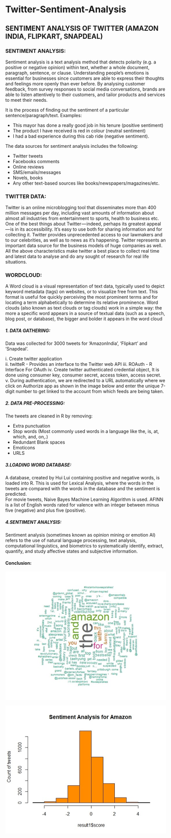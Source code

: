 # Twitter-Sentiment-Analysis

## SENTIMENT ANALYSIS OF TWITTER (AMAZON INDIA, FLIPKART, SNAPDEAL)

### SENTIMENT ANALYSIS: 

Sentiment analysis is a text analysis method that detects polarity (e.g. a positive or negative opinion) within text, whether a whole document, paragraph, sentence, or clause.
Understanding people’s emotions is essential for businesses since customers are able to express their thoughts and feelings more openly than ever before. By analysing customer feedback, from survey responses to social media conversations, brands are able to listen attentively to their customers, and tailor products and services to meet their needs.

It is the process of finding out the sentiment of a particular sentence/paragraph/text. 
Examples:
- This mayor has done a really good job in his tenure (positive sentiment) 
- The product I have received is red in colour (neutral sentiment) 
- I had a bad experience during this cab ride (negative sentiment).

The data sources for sentiment analysis includes the following:
- Twitter tweets 
- Facebooks comments 
- Online reviews 
- SMS/emails/messages 
- Novels, books 
- Any other text-based sources like books/newspapers/magazines/etc.

### TWITTER DATA:
Twitter is an online microblogging tool that disseminates more than 400 million messages per day, including vast amounts of information about almost all industries from entertainment to sports, health to business etc. One of the best things about Twitter — indeed, perhaps its greatest appeal — is in its accessibility. It’s easy to use both for sharing information and for collecting it. Twitter provides unprecedented access to our lawmakers and to our celebrities, as well as to news as it’s happening. Twitter represents an important data source for the business models of huge companies as well.
All the above characteristics make twitter a best place to collect real time and latest data to analyse and do any sought of research for real life situations.

### WORDCLOUD:
A Word cloud is a visual representation of text data, typically used to depict keyword metadata (tags) on websites, or to visualize free from text. This format is useful foe quickly perceiving the most prominent terms and for locating a term alphabetically to determine its relative prominence.
Word clouds (also known as text clouds or tag clouds) work in a simple way: the more a specific word appears in a source of textual data (such as a speech, blog post, or database), the bigger and bolder it appears in the word cloud

##### 1. DATA GATHERING:

Data was collected for 3000 tweets for ‘AmazonIndia’, ‘Flipkart’ and ‘Snapdeal’.

i. Create twitter application  
ii. twitteR - Provides an interface to the Twitter web API
iii. ROAuth - R Interface For OAuth
iv. Create twitter authenticated credential object, It is done using consumer key, consumer secret, access token, access secret.  
v. During authentication, we are redirected to a URL automatically where we click on Authorize app as shown in the image below and enter the unique 7-digit number to get linked to the account from which feeds are being taken.

##### 2. DATA PRE-PROCESSING:

The tweets are cleaned in R by removing:
- Extra punctuation 
- Stop words (Most commonly used words in a language like the, is, at, which, and, on,.)
- Redundant Blank spaces
- Emoticons 
- URLS  

##### 3.LOADING WORD DATABASE:

A database, created by Hui Lui containing positive and negative words, is loaded into R. This is used for Lexical Analysis, where the words in the tweets are compared with the words in the database and the sentiment is predicted.  
For movie tweets, Naive Bayes Machine Learning Algorithm is used. AFINN is a list of English words rated for valence with an integer between minus five (negative) and plus five (positive). 

##### 4.SENTIMENT ANALYSIS:

Sentiment analysis (sometimes known as opinion mining or emotion AI) refers to the use of natural language processing, text analysis, computational linguistics, and biometrics to systematically identify, extract, quantify, and study affective states and subjective information.

#### Conclusion:

![Screenshot](wordcloud.jpg)

![Screenshot](histogram.jpg)
